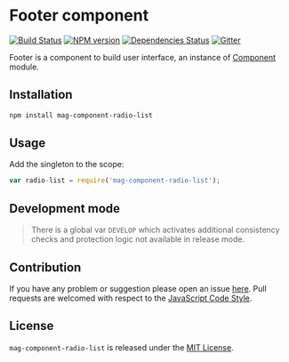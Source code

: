 Footer component
================

[![Build Status](https://img.shields.io/travis/magsdk/component-radio-list.svg?style=flat-square)](https://travis-ci.org/magsdk/component-radio-list)
[![NPM version](https://img.shields.io/npm/v/mag-component-radio-list.svg?style=flat-square)](https://www.npmjs.com/package/mag-component-radio-list)
[![Dependencies Status](https://img.shields.io/david/magsdk/component-radio-list.svg?style=flat-square)](https://david-dm.org/magsdk/component-radio-list)
[![Gitter](https://img.shields.io/badge/gitter-join%20chat-blue.svg?style=flat-square)](https://gitter.im/DarkPark/magsdk)


Footer is a component to build user interface, an instance of [Component](https://github.com/stbsdk/component) module.


## Installation ##

```bash
npm install mag-component-radio-list
```


## Usage ##

Add the singleton to the scope:

```js
var radio-list = require('mag-component-radio-list');
```


## Development mode ##

> There is a global var `DEVELOP` which activates additional consistency checks and protection logic not available in release mode.


## Contribution ##

If you have any problem or suggestion please open an issue [here](https://github.com/magsdk/component-radio-list/issues).
Pull requests are welcomed with respect to the [JavaScript Code Style](https://github.com/DarkPark/jscs).


## License ##

`mag-component-radio-list` is released under the [MIT License](license.md).
